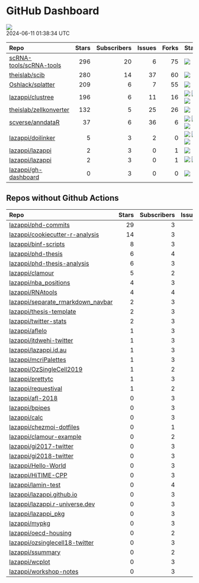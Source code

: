 GitHub Dashboard
================

![](https://github.com/lazappi/gh-dashboard/workflows/Render%20Status/badge.svg)  
2024-06-11 01:38:34 UTC

| Repo                                                                  | Stars | Subscribers | Issues | Forks | Status                                                                                                                                                                                                                                                                                                                                                                                                                      | Commit                                                                                                                                                                    |
|:----------------------------------------------------------------------|------:|------------:|-------:|------:|:----------------------------------------------------------------------------------------------------------------------------------------------------------------------------------------------------------------------------------------------------------------------------------------------------------------------------------------------------------------------------------------------------------------------------|:--------------------------------------------------------------------------------------------------------------------------------------------------------------------------|
| [scRNA-tools/scRNA-tools](https://github.com/scRNA-tools/scRNA-tools) |   296 |          20 |      6 |    75 | [![](https://github.com/scRNA-tools/scRNA-tools/workflows/Build-site/badge.svg)](https://github.com/scRNA-tools/scRNA-tools/actions/runs/9441991653)                                                                                                                                                                                                                                                                        | <a href="https://github.com/scRNA-tools/scRNA-tools/commit/b07f7deb278943bdfd66dcb422b58301e320b688" title="Merge pull request #285 from lazappi/main">b07f7d</a>         |
| [theislab/scib](https://github.com/theislab/scib)                     |   280 |          14 |     37 |    60 | [![](https://github.com/theislab/scib/workflows/Deployment/badge.svg)](https://github.com/theislab/scib/actions/runs/8788684911)                                                                                                                                                                                                                                                                                            | <a href="https://github.com/theislab/scib/commit/9c5a936b0ecf21ba09b1bc803712a42c2a942fbc" title="Use precomputed clustering (#406)">9c5a93</a>                           |
| [Oshlack/splatter](https://github.com/Oshlack/splatter)               |   209 |           6 |      7 |    55 | [![](https://github.com/Oshlack/splatter/workflows/R-CMD-check-bioc/badge.svg)](https://github.com/Oshlack/splatter/actions/runs/8968482670)                                                                                                                                                                                                                                                                                | <a href="https://github.com/Oshlack/splatter/commit/4018ddc450d91a244c5ba10cd497697aa820f87e" title="Merge remote-tracking branch 'upstream/devel' into devel">4018dd</a> |
| [lazappi/clustree](https://github.com/lazappi/clustree)               |   196 |           6 |     11 |    16 | [![](https://github.com/lazappi/clustree/workflows/R-CMD-check/badge.svg)](https://github.com/lazappi/clustree/actions/runs/6796215931) [![](https://github.com/lazappi/clustree/workflows/pkgdown/badge.svg)](https://github.com/lazappi/clustree/actions/runs/6796215941) [![](https://github.com/lazappi/clustree/workflows/test-coverage/badge.svg)](https://github.com/lazappi/clustree/actions/runs/6796215933)       | <a href="https://github.com/lazappi/clustree/commit/24900bdf459c29812c716ba9f889c58685f957ed" title="Fix code coverage badge">24900b</a>                                  |
| [theislab/zellkonverter](https://github.com/theislab/zellkonverter)   |   132 |           5 |     25 |    26 | [![](https://github.com/theislab/zellkonverter/workflows/.github/workflows/check-bioc.yml/badge.svg)](https://github.com/theislab/zellkonverter/actions/runs/8968608190)                                                                                                                                                                                                                                                    | <a href="https://github.com/theislab/zellkonverter/commit/7b118653a471330b3734dcfee60c3537352ecb8d" title="Bioconductor 3.20 devel">7b1186</a>                            |
| [scverse/anndataR](https://github.com/scverse/anndataR)               |    37 |           6 |     36 |     6 | [![](https://github.com/scverse/anndataR/workflows/R-CMD-check/badge.svg)](https://github.com/scverse/anndataR/actions/runs/8801518190) [![](https://github.com/scverse/anndataR/workflows/lint/badge.svg)](https://github.com/scverse/anndataR/actions/runs/8801518192) [![](https://github.com/scverse/anndataR/workflows/pkgdown/badge.svg)](https://github.com/scverse/anndataR/actions/runs/8801518208)                | <a href="https://github.com/scverse/anndataR/commit/5c3eb7e498d0d9bf1c522ad66f4eb8ad277238b6" title="Create FUNDING.yml">5c3eb7</a>                                       |
| [lazappi/doilinker](https://github.com/lazappi/doilinker)             |     5 |           3 |      2 |     0 | [![](https://github.com/lazappi/doilinker/workflows/R-CMD-check/badge.svg)](https://github.com/lazappi/doilinker/actions/runs/8049128238) [![](https://github.com/lazappi/doilinker/workflows/pkgdown/badge.svg)](https://github.com/lazappi/doilinker/actions/runs/8049128248) [![](https://github.com/lazappi/doilinker/workflows/test-coverage/badge.svg)](https://github.com/lazappi/doilinker/actions/runs/8049128236) | <a href="https://github.com/lazappi/doilinker/commit/16a860d1ed696c4cdcf8d10ba3a75e09482097a3" title="📝 Add r-universe badge to README">16a860</a>                       |
| [lazappi/lazappi](https://github.com/lazappi/lazappi)                 |     2 |           3 |      0 |     1 | [![](https://github.com/lazappi/lazappi/workflows/Metrics%20(intro)/badge.svg)](https://github.com/lazappi/lazappi/actions/runs/9457917981)                                                                                                                                                                                                                                                                                 | <a href="https://github.com/lazappi/lazappi/commit/51c2006f80321ba32c38fccbe96d0e30d915c32d" title="Update github-status.svg - [Skip GitHub Action]">51c200</a>           |
| [lazappi/lazappi](https://github.com/lazappi/lazappi)                 |     2 |           3 |      0 |     1 | [![](https://github.com/lazappi/lazappi/workflows/Metrics%20(status)/badge.svg)](https://github.com/lazappi/lazappi/actions/runs/9457562760) [![](https://github.com/lazappi/lazappi/workflows/Render%20README/badge.svg)](https://github.com/lazappi/lazappi/actions/runs/9457005127)                                                                                                                                      | <a href="https://github.com/lazappi/lazappi/commit/d7c5c6b9fb8389cab62edcc084232a05c11232d6" title="Update github-intro.svg - [Skip GitHub Action]">d7c5c6</a>            |
| [lazappi/gh-dashboard](https://github.com/lazappi/gh-dashboard)       |     0 |           3 |      0 |     0 | [![](https://github.com/lazappi/gh-dashboard/workflows/Render%20Status/badge.svg)](https://github.com/lazappi/gh-dashboard/actions/runs/9458163550)                                                                                                                                                                                                                                                                         | <a href="https://github.com/lazappi/gh-dashboard/commit/084a1edf7fab5f88bb1a74cd7e462b1bbc592032" title="Re-build status page">084a1e</a>                                 |

## Repos without Github Actions

| Repo                                                                                      | Stars | Subscribers | Issues | Forks |
|:------------------------------------------------------------------------------------------|------:|------------:|-------:|------:|
| [lazappi/phd-commits](https://github.com/lazappi/phd-commits)                             |    29 |           3 |      0 |     7 |
| [lazappi/cookiecutter-r-analysis](https://github.com/lazappi/cookiecutter-r-analysis)     |    14 |           3 |      0 |     6 |
| [lazappi/binf-scripts](https://github.com/lazappi/binf-scripts)                           |     8 |           3 |      0 |     7 |
| [lazappi/phd-thesis](https://github.com/lazappi/phd-thesis)                               |     6 |           4 |      0 |     4 |
| [lazappi/phd-thesis-analysis](https://github.com/lazappi/phd-thesis-analysis)             |     6 |           3 |      0 |     2 |
| [lazappi/clamour](https://github.com/lazappi/clamour)                                     |     5 |           2 |      1 |     1 |
| [lazappi/nba_positions](https://github.com/lazappi/nba_positions)                         |     4 |           3 |      0 |     1 |
| [lazappi/RNAtools](https://github.com/lazappi/RNAtools)                                   |     4 |           4 |      6 |     3 |
| [lazappi/separate_rmarkdown_navbar](https://github.com/lazappi/separate_rmarkdown_navbar) |     2 |           3 |      0 |     2 |
| [lazappi/thesis-template](https://github.com/lazappi/thesis-template)                     |     2 |           3 |      0 |     0 |
| [lazappi/twitter-stats](https://github.com/lazappi/twitter-stats)                         |     2 |           3 |      0 |     7 |
| [lazappi/aflelo](https://github.com/lazappi/aflelo)                                       |     1 |           3 |      0 |     0 |
| [lazappi/jtdwehi-twitter](https://github.com/lazappi/jtdwehi-twitter)                     |     1 |           3 |      0 |     1 |
| [lazappi/lazappi.id.au](https://github.com/lazappi/lazappi.id.au)                         |     1 |           3 |      0 |     0 |
| [lazappi/mcriPalettes](https://github.com/lazappi/mcriPalettes)                           |     1 |           3 |      0 |     0 |
| [lazappi/OzSingleCell2019](https://github.com/lazappi/OzSingleCell2019)                   |     1 |           2 |      0 |     0 |
| [lazappi/prettytc](https://github.com/lazappi/prettytc)                                   |     1 |           3 |      0 |     0 |
| [lazappi/requestival](https://github.com/lazappi/requestival)                             |     1 |           2 |      0 |     0 |
| [lazappi/afl-2018](https://github.com/lazappi/afl-2018)                                   |     0 |           3 |      0 |     0 |
| [lazappi/bpipes](https://github.com/lazappi/bpipes)                                       |     0 |           3 |      0 |     0 |
| [lazappi/calc](https://github.com/lazappi/calc)                                           |     0 |           3 |      0 |     0 |
| [lazappi/chezmoi-dotfiles](https://github.com/lazappi/chezmoi-dotfiles)                   |     0 |           1 |      0 |     0 |
| [lazappi/clamour-example](https://github.com/lazappi/clamour-example)                     |     0 |           2 |      0 |     0 |
| [lazappi/gi2017-twitter](https://github.com/lazappi/gi2017-twitter)                       |     0 |           3 |      0 |     0 |
| [lazappi/gi2018-twitter](https://github.com/lazappi/gi2018-twitter)                       |     0 |           3 |      0 |     1 |
| [lazappi/Hello-World](https://github.com/lazappi/Hello-World)                             |     0 |           3 |      0 |     0 |
| [lazappi/HiTIME-CPP](https://github.com/lazappi/HiTIME-CPP)                               |     0 |           3 |      0 |     4 |
| [lazappi/lamin-test](https://github.com/lazappi/lamin-test)                               |     0 |           4 |      0 |     0 |
| [lazappi/lazappi.github.io](https://github.com/lazappi/lazappi.github.io)                 |     0 |           3 |      0 |     0 |
| [lazappi/lazappi.r-universe.dev](https://github.com/lazappi/lazappi.r-universe.dev)       |     0 |           3 |      1 |     0 |
| [lazappi/lazappi_pkg](https://github.com/lazappi/lazappi_pkg)                             |     0 |           3 |      0 |     0 |
| [lazappi/mypkg](https://github.com/lazappi/mypkg)                                         |     0 |           3 |      0 |     0 |
| [lazappi/oecd-housing](https://github.com/lazappi/oecd-housing)                           |     0 |           2 |      0 |     0 |
| [lazappi/ozsinglecell18-twitter](https://github.com/lazappi/ozsinglecell18-twitter)       |     0 |           3 |      0 |     0 |
| [lazappi/ssummary](https://github.com/lazappi/ssummary)                                   |     0 |           2 |      0 |     0 |
| [lazappi/wcplot](https://github.com/lazappi/wcplot)                                       |     0 |           3 |      0 |     0 |
| [lazappi/workshop-notes](https://github.com/lazappi/workshop-notes)                       |     0 |           3 |      0 |     0 |
